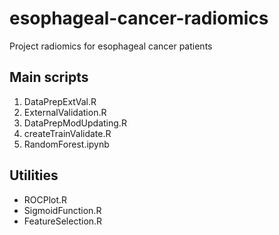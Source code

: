 # esophageal-cancer-radiomics
Project radiomics for esophageal cancer patients

## Main scripts
1. DataPrepExtVal.R 
2. ExternalValidation.R
3. DataPrepModUpdating.R
4. createTrainValidate.R
5. RandomForest.ipynb

## Utilities
- ROCPlot.R
- SigmoidFunction.R
- FeatureSelection.R
